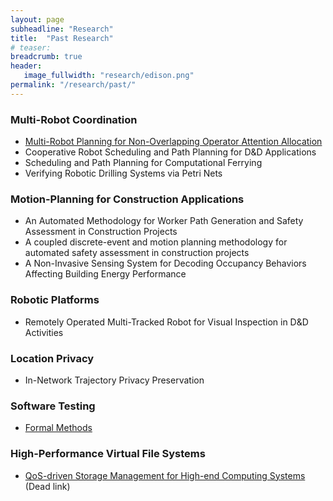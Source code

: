 ```yaml
---
layout: page
subheadline: "Research"
title:  "Past Research"
# teaser:
breadcrumb: true
header:
   image_fullwidth: "research/edison.png"
permalink: "/research/past/"
---
```


### Multi-Robot Coordination
- [Multi-Robot Planning for Non-Overlapping Operator Attention Allocation](/research/past/operator-attention-allocation)
- Cooperative Robot Scheduling and Path Planning for D&D Applications
- Scheduling and Path Planning for Computational Ferrying
- Verifying Robotic Drilling Systems via Petri Nets

### Motion-Planning for Construction Applications
- An Automated Methodology for Worker Path Generation and Safety Assessment in Construction Projects
- A coupled discrete-event and motion planning methodology for automated safety assessment in construction projects
- A Non-Invasive Sensing System for Decoding Occupancy Behaviors Affecting Building Energy Performance

### Robotic Platforms
- Remotely Operated Multi-Tracked Robot for Visual Inspection in D&D Activities

### Location Privacy
- In-Network Trajectory Privacy Preservation

### Software Testing
- [Formal Methods](http://cadse.cis.fiu.edu/research_projects/formal_methods/)

### High-Performance Virtual File Systems
- [QoS-driven Storage Management for High-end Computing Systems](http://visa.cis.fiu.edu/tiki/VPFS?PHPSESSID=12e209180265a09975fd69f64f69d509) (Dead link)
